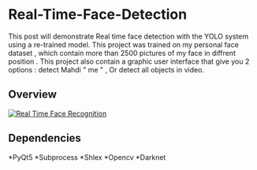 # Real-Time-Face-Detection
This post will demonstrate Real time face detection with the YOLO system using a re-trained model. This project was trained on my personal face dataset , which contain more than 2500 pictures of my face in diffrent position . This project also contain a graphic user interface that give you 2 options : detect Mahdi " me " , Or detect all objects in video.
## Overview
[![Real Time Face Recognition](http://img.youtube.com/vi/UFYbAV8svr8/0.jpg)](http://www.youtube.com/watch?v=UFYbAV8svr8 "Real Time Face Recognition")
## Dependencies
*PyQt5
*Subprocess
*Shlex
*Opencv
*Darknet


